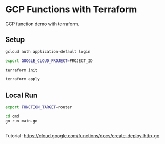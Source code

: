 # GCP Functions with Terraform

GCP function demo with terraform.

## Setup
```bash
gcloud auth application-default login

export GOOGLE_CLOUD_PROJECT=PROJECT_ID

terraform init

terraform apply
```

## Local Run
```bash
export FUNCTION_TARGET=router

cd cmd
go run main.go
```

##

Tutorial: https://cloud.google.com/functions/docs/create-deploy-http-go

